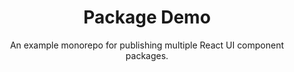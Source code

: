 <h1 align="center">Package Demo</h1>

<div align="center">

An example monorepo for publishing multiple React UI component packages.

</div>
